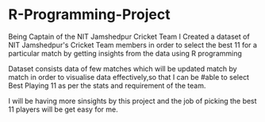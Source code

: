 # R-Programming-Project
Being Captain of the NIT Jamshedpur Cricket Team I 
Created a dataset of NIT Jamshedpur's Cricket Team members in order to select 
the best 11 for a particular match by getting insights from the data using R programming

Dataset consists data of few matches which will be updated 
 match by match in order to visualise data effectively,so that I can be
#able to select Best Playing 11 as per the stats and requirement of the team.

I will be having more sinsights by this project and the job of picking the 
best 11 players will be get easy for me.
